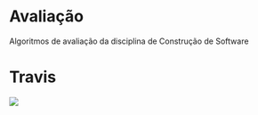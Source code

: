 # Avaliação

Algoritmos de avaliação da disciplina de Construção de Software

# Travis

[<img src="https://travis-ci.org/dhiineres/avaliacaoII.svg?branch=master">](https://travis-ci.org/dhiineres/avaliacaoII)
